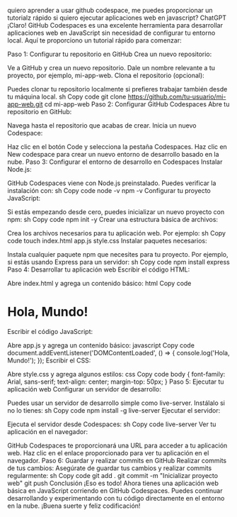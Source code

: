 quiero aprender a usar github codespace, me puedes proporcionar un tutorialz rápido si quiero ejecutar aplicaciones web en javascript?
ChatGPT
¡Claro! GitHub Codespaces es una excelente herramienta para desarrollar aplicaciones web en JavaScript sin necesidad de configurar tu entorno local. Aquí te proporciono un tutorial rápido para comenzar:

Paso 1: Configurar tu repositorio en GitHub
Crea un nuevo repositorio:

Ve a GitHub y crea un nuevo repositorio. Dale un nombre relevante a tu proyecto, por ejemplo, mi-app-web.
Clona el repositorio (opcional):

Puedes clonar tu repositorio localmente si prefieres trabajar también desde tu máquina local.
sh
Copy code
git clone https://github.com/tu-usuario/mi-app-web.git
cd mi-app-web
Paso 2: Configurar GitHub Codespaces
Abre tu repositorio en GitHub:

Navega hasta el repositorio que acabas de crear.
Inicia un nuevo Codespace:

Haz clic en el botón Code y selecciona la pestaña Codespaces.
Haz clic en New codespace para crear un nuevo entorno de desarrollo basado en la nube.
Paso 3: Configurar el entorno de desarrollo en Codespaces
Instalar Node.js:

GitHub Codespaces viene con Node.js preinstalado. Puedes verificar la instalación con:
sh
Copy code
node -v
npm -v
Configurar tu proyecto JavaScript:

Si estás empezando desde cero, puedes inicializar un nuevo proyecto con npm:
sh
Copy code
npm init -y
Crear una estructura básica de archivos:

Crea los archivos necesarios para tu aplicación web. Por ejemplo:
sh
Copy code
touch index.html app.js style.css
Instalar paquetes necesarios:

Instala cualquier paquete npm que necesites para tu proyecto. Por ejemplo, si estás usando Express para un servidor:
sh
Copy code
npm install express
Paso 4: Desarrollar tu aplicación web
Escribir el código HTML:

Abre index.html y agrega un contenido básico:
html
Copy code
<!DOCTYPE html>
<html lang="en">
<head>
  <meta charset="UTF-8">
  <meta name="viewport" content="width=device-width, initial-scale=1.0">
  <title>Mi App Web</title>
  <link rel="stylesheet" href="style.css">
</head>
<body>
  <h1>Hola, Mundo!</h1>
  <script src="app.js"></script>
</body>
</html>
Escribir el código JavaScript:

Abre app.js y agrega un contenido básico:
javascript
Copy code
document.addEventListener('DOMContentLoaded', () => {
  console.log('Hola, Mundo!');
});
Escribir el CSS:

Abre style.css y agrega algunos estilos:
css
Copy code
body {
  font-family: Arial, sans-serif;
  text-align: center;
  margin-top: 50px;
}
Paso 5: Ejecutar tu aplicación web
Configurar un servidor de desarrollo:

Puedes usar un servidor de desarrollo simple como live-server. Instálalo si no lo tienes:
sh
Copy code
npm install -g live-server
Ejecutar el servidor:

Ejecuta el servidor desde Codespaces:
sh
Copy code
live-server
Ver tu aplicación en el navegador:

GitHub Codespaces te proporcionará una URL para acceder a tu aplicación web. Haz clic en el enlace proporcionado para ver tu aplicación en el navegador.
Paso 6: Guardar y realizar commits en GitHub
Realizar commits de tus cambios:
Asegúrate de guardar tus cambios y realizar commits regularmente:
sh
Copy code
git add .
git commit -m "Inicializar proyecto web"
git push
Conclusión
¡Eso es todo! Ahora tienes una aplicación web básica en JavaScript corriendo en GitHub Codespaces. Puedes continuar desarrollando y experimentando con tu código directamente en el entorno en la nube. ¡Buena suerte y feliz codificación!